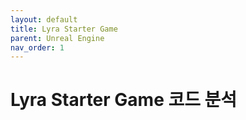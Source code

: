 ```yaml
---
layout: default
title: Lyra Starter Game
parent: Unreal Engine
nav_order: 1
---
```


# Lyra Starter Game 코드 분석